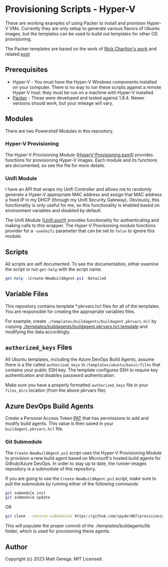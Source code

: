 # Provisioning Scripts - Hyper-V

These are working examples of using Packer to install and provision Hyper-V VMs.  Currently they are only setup to generate various flavors of Ubuntu images, but the templates can be used to build out templates for other OS provisioning.

The Packer templates are based on the work of [Nick Charlton's work][1] and related [post][2]

## Prerequisites

* Hyper-V - You must have the Hyper-V Windows components installed on your computer.  There is no way to run these scripts against a remote Hyper-V host:  they must be run on a machine with Hyper-V installed
* [Packer][Packer] - These were developed and tested against 1.8.4.  Newer versions should work, but your mileage will vary.

## Modules

There are two Powershell Modules in this repository.

### Hyper-V Provisioning

The Hyper-V Provisioning Module ([HyperV-Provisioning.psm1](./HyperV-Provisioning.psm1)) provides functions for provisioning Hyper-V images.  Each module and its functions are documented, so see the file for more details.

### Unifi Module

I have an API that wraps my Unifi Controller and allows me to randomly generate a Hyper-V appropriate MAC address and assign that MAC address a fixed IP in my DHCP (through my Unifi Security Gateway).  Obviously, this functionality is only useful for me, so this functionality is enabled based on environment variables and disabled by default.

The Unifi Module ([Unifi.psm1](./Unifi.psm1)) provides functionality for authenticating and making calls to this wrapper.  The Hyper-V Provisioning module functions provider for a `-useUnifi` parameter that can be set to `false` to ignore this module.

## Scripts

All scripts are self documented.  To see the documentation, either examine the script or run `get-help` with the script name.

```powershell
get-help .\Create-NewBuildAgent.ps1 -Detailed
```

## Variable Files

This repository contains template *.pkrvars.hcl files for all of the templates.  You are responsible for creating the appropriate variables files.  

For example, create `./templates/buildagents/buildagent.pkrvars.hcl` by copying [./templates/buildagents/buildagent.pkrvars.hcl.template](./templates/buildagents/buildagent.pkrvars.template) and modifying the data accordingly.

## `authorized_keys` Files

All Ubuntu templates, including the Azure DevOps Build Agents, assume there is a file called `authorized_keys` in `/templates/ubuntu/basic/files` that contains your public SSH key.  The template configures SSH to require key authentication and disables password authentication.

Make sure you have a properly formatted `authorized_keys` file in your `files_dirs` location (from the above pkrvars file).

## Azure DevOps Build Agents

Create a Personal Access Token [PAT][3] that has permissions to add and modify build agents.  This value is then saved in your `buildagent.pkrvars.hcl` file.

### Git Submodule

The `Create-NewBuildAgent.ps1` script uses the Hyper-V Provisioning Module to provision a new build agent based on Microsoft's hosted build agents for Github/Azure DevOps.  In order to stay up to date, the runner-images repository is a submodule of this repository.

If you are going to use the `Create-NewBuildAgent.ps1` script, make sure to pull the submodule by running either of the following commands

```bash
git submodule init
git submodule update
```

OR

```bash
git clone --recurse-submodules https://github.com/spyder007/provisioning-projects
```

This will populate the proper commit of the ./templates/buildagents/lib folder, which is used for provisioning these agents.

## Author

Copyright (c) 2023 Matt Gerega. MIT Licensed.

[Packer]: https://packer.io
[1]: https://github.com/nickcharlton/packer-ubuntu-2004
[2]: https://nickcharlton.net/posts/automating-ubuntu-2004-installs-with-packer.html
[3]: https://docs.microsoft.com/en-us/azure/devops/organizations/accounts/use-personal-access-tokens-to-authenticate?view=azure-devops&tabs=preview-page
